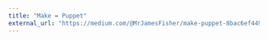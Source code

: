 ```yaml
---
title: "Make = Puppet"
external_url: "https://medium.com/@MrJamesFisher/make-puppet-8bac6ef44992"
---
```


